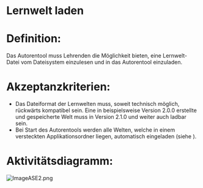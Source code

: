# Lernwelt laden



# Definition:

Das Autorentool muss Lehrenden die Möglichkeit bieten, eine Lernwelt-Datei vom Dateisystem einzulesen und in das 
Autorentool einzuladen.



# Akzeptanzkriterien: 
- Das Dateiformat der Lernwelten muss, soweit technisch möglich, rückwärts kompatibel sein. Eine in beispielsweise 
Version 2.0.0 erstellte und gespeicherte Welt muss in Version 2.1.0 und weiter auch ladbar sein.
- Bei Start des Autorentools werden alle Welten, welche in einem versteckten Applikationsordner liegen,
automatisch eingeladen (siehe [](ASN0024.md)).



# Aktivitätsdiagramm:
![ImageASE2.png](ImageASE2.png)

